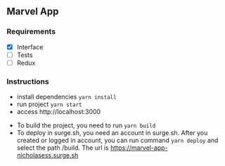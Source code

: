 ## Marvel App

### Requirements

* [x] Interface
* [ ] Tests
* [ ] Redux

### Instructions

* install dependencies `yarn install`
* run project `yarn start`
* access http://localhost:3000

- To build the project, you need to run `yarn build`
- To deploy in surge.sh, you need an account in surge.sh. After you created or logged in account, you can run command `yarn deploy` and select the path /build. The url is https://marvel-app-nicholasess.surge.sh
